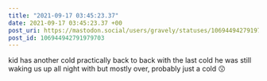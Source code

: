 ```yaml
---
title: "2021-09-17 03:45:23.37"
date: 2021-09-17 03:45:23.37 +00
post_uri: https://mastodon.social/users/gravely/statuses/106944942791979703
post_id: 106944942791979703
---
```

kid has another cold practically back to back with the last cold he was still waking us up all night with but mostly over, probably just a cold 😗


